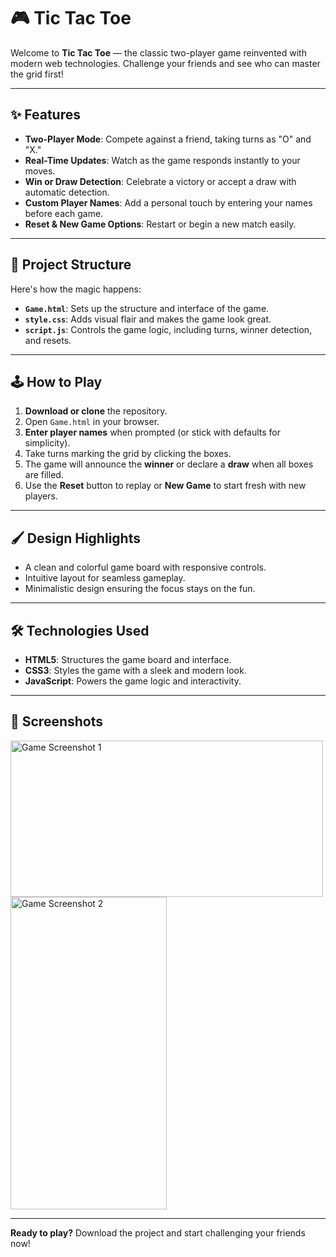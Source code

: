 # 🎮 Tic Tac Toe

Welcome to **Tic Tac Toe** — the classic two-player game reinvented with modern web technologies. Challenge your friends and see who can master the grid first!

---

## ✨ Features

- **Two-Player Mode**: Compete against a friend, taking turns as "O" and "X."  
- **Real-Time Updates**: Watch as the game responds instantly to your moves.  
- **Win or Draw Detection**: Celebrate a victory or accept a draw with automatic detection.  
- **Custom Player Names**: Add a personal touch by entering your names before each game.  
- **Reset & New Game Options**: Restart or begin a new match easily.  

---

## 📂 Project Structure

Here's how the magic happens:

- **`Game.html`**: Sets up the structure and interface of the game.  
- **`style.css`**: Adds visual flair and makes the game look great.  
- **`script.js`**: Controls the game logic, including turns, winner detection, and resets.

---

## 🕹️ How to Play

1. **Download or clone** the repository.  
2. Open `Game.html` in your browser.  
3. **Enter player names** when prompted (or stick with defaults for simplicity).  
4. Take turns marking the grid by clicking the boxes.  
5. The game will announce the **winner** or declare a **draw** when all boxes are filled.  
6. Use the **Reset** button to replay or **New Game** to start fresh with new players.

---

## 🖌️ Design Highlights

- A clean and colorful game board with responsive controls.  
- Intuitive layout for seamless gameplay.  
- Minimalistic design ensuring the focus stays on the fun.

---

## 🛠️ Technologies Used

- **HTML5**: Structures the game board and interface.  
- **CSS3**: Styles the game with a sleek and modern look.  
- **JavaScript**: Powers the game logic and interactivity.

---

## 📸 Screenshots

<img src="https://github.com/user-attachments/assets/bc2365c5-254b-4727-83de-a8d4d3536d14" alt="Game Screenshot 1" width="500" height="250"><br>
<img src="https://github.com/user-attachments/assets/dc82ef58-d509-463a-bc3d-d086858c30b5
" alt="Game Screenshot 2" width="250" height="500"> 


---

**Ready to play?** Download the project and start challenging your friends now!
